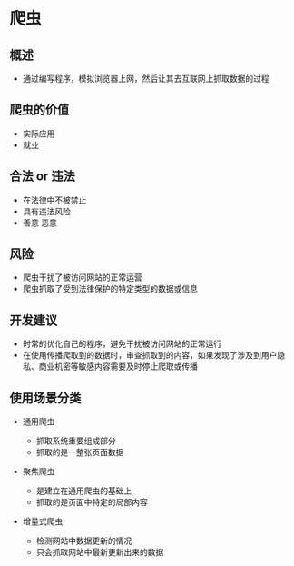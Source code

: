 # 爬虫

## 概述

+ 通过编写程序，模拟浏览器上网，然后让其去互联网上抓取数据的过程

## 爬虫的价值

+ 实际应用
+ 就业

## 合法 or 违法

+ 在法律中不被禁止
+ 具有违法风险
+ 善意 恶意

## 风险

+ 爬虫干扰了被访问网站的正常运营
+ 爬虫抓取了受到法律保护的特定类型的数据或信息

## 开发建议

+ 时常的优化自己的程序，避免干扰被访问网站的正常运行
+ 在使用传播爬取到的数据时，审查抓取到的内容，如果发现了涉及到用户隐私、商业机密等敏感内容需要及时停止爬取或传播

## 使用场景分类

+ 通用爬虫

  + 抓取系统重要组成部分
  + 抓取的是一整张页面数据

+ 聚焦爬虫

  + 是建立在通用爬虫的基础上
  + 抓取的是页面中特定的局部内容

+ 增量式爬虫

  + 检测网站中数据更新的情况
  + 只会抓取网站中最新更新出来的数据
